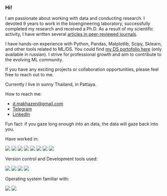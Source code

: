 ### Hi!

I am passionate about working with data and conducting research. I devoted 9 years to work in the bioengineering laboratory, successfully completed my research and received a Ph.D. As a result of my scientific activity, I have written several [articles in peer-reviewed journals](https://bit.ly/42LaDLh).

I have hands-on experience with Python, Pandas, Matplotlib, Scipy, Sklearn, and other tools related to ML/DS. You could find [my DS portofolio here](https://github.com/dmakhazen/portfolio/tree/main#readme) (only available in russian). I strive for professional growth and aim to contribute to the evolving ML community. 

If you have any exciting projects or collaboration opportunities, please feel free to reach out to me. 

Currently I live in sunny Thailand, in Pattaya.

How to reach me:
- d.makhazen@gmail.com
- [Telegram](https://t.me/pBR_322)
- [LinkedIn](https://www.linkedin.com/in/dmakhazen/)

 Fun fact: if you gaze long enough into an data, the data will gaze back into you.

Have worked in:
<p>
<img src="https://img.shields.io/badge/Python-3776AB?logo=python&logoColor=white&style=flat"/>
<img src="https://img.shields.io/badge/Pandas-150458?logo=pandas&logoColor=white&style=flat"/>
<img src="https://img.shields.io/badge/Sklearn-F7931E?logo=scikitlearn&logoColor=white&style=flat"/>
<img src="https://img.shields.io/badge/Scipy-8CAAE6?logo=scipy&logoColor=white&style=flat"/>
<img src="https://img.shields.io/badge/Keras-D00000?logo=keras&logoColor=white&style=flat"/> 
<img src="https://img.shields.io/badge/PostgreSQL-4169E1?logo=postgresql&logoColor=white&style=flat"/> 
<img src="https://img.shields.io/badge/Excel-217346?logo=microsoftexcel&logoColor=white&style=flat"/>  
<img src="https://img.shields.io/badge/Grafana-F46800?logo=grafana&logoColor=fff&style=flat">
</p>

Version control and Development tools used:
<p>
<img src="https://img.shields.io/badge/Git-F05032?logo=git&logoColor=white&style=flat"/>   
<img src="https://img.shields.io/badge/Gitgub-181717?logo=github&logoColor=white&style=flat"/>   
<img src="https://img.shields.io/badge/VScode-007ACC?logo=visualstudiocode&logoColor=white&style=flat"/>
<img src="https://img.shields.io/badge/Jupyter-F37626?logo=jupyter&logoColor=white&style=flat"/>
</p>

Operating system familiar with:
<p>
<img src="https://img.shields.io/badge/Windows-0078D6?logo=windows&logoColor=white&style=flat"/>  
<img src="https://img.shields.io/badge/Ubuntu-E95420?logo=ubuntu&logoColor=white&style=flat"/>  
</p>


<!--
- 🔭 I’m currently working on ...
- 🌱 I’m currently learning ...
- 👯 I’m looking to collaborate on ...
- 🤔 I’m looking for help with ...
- 💬 Ask me about ...
- 📫  ...
- 😄 Pronouns: ...
- ⚡  ...
-->

<!-- <img src="https://github-readme-stats.vercel.app/api/top-langs?username=dmakhazen&layout=compact"/> --!>


